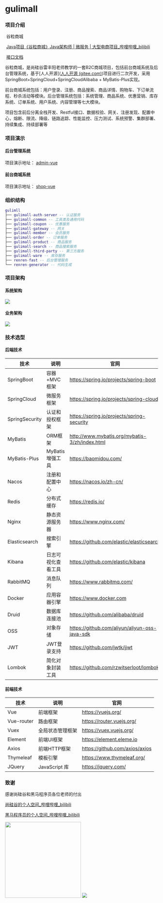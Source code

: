 # gulimall

### 项目介绍

​		谷粒商城 

​		[Java项目《谷粒商城》Java架构师 | 微服务 | 大型电商项目_哔哩哔哩_bilibili](https://www.bilibili.com/video/BV1np4y1C7Yf?from=search&seid=2752521881830072692&spm_id_from=333.337.0.0)

​		[接口文档]( https://easydoc.net/doc/75716633/ZUqEdvA4/hKJTcbfd)	

​		谷粒商城，是尚硅谷雷丰阳老师教学的一套B2C商城项目，包括前台商城系统及后台管理系统，基于[人人开源]([人人开源 (gitee.com)](https://gitee.com/renrenio))项目进行二次开发，采用SpringBoot+SpringCloud+SpringCloudAlibaba + MyBatis-Plus实现。

​		前台商城系统包括：用户登录、注册、商品搜索、商品详情、购物车、下订单流程、秒杀活动等模块。后台管理系统包括：系统管理、商品系统、优惠营销、库存系统、订单系统、用户系统、内容管理等七大模块。

​		项目包含前后分离全栈开发、Restful接口、数据校验、网关、注册发现、配置中心，熔断、限流、降级、链路追踪、性能监控、压力测试、系统预警、集群部署、持续集成、持续部署等



### 项目演示

#### 后台管理系统

项目演示地址： [admin-vue](http://codekenan.icu/gulimall-admin/)  

#### 前台商城系统

项目演示地址： [shop-vue](http://codekenan.icu/product)




### 组织结构

``` lua
gulimll
├── gulimall-auth-server -- 认证服务
├── gulimall-common -- 工具类及通用代码
├── gulimall-coupon -- 优惠服务
├── gulimall-gateway -- 网关
├── gulimall-member -- 会员服务
├── gulimall-order -- 订单服务
├── gulimall-product -- 商品服务
├── gulimall-search -- 商品搜索服务
├── gulimall-third-party -- 第三方服务
├── gulimall-ware -- 库存服务
├── renren-fast -- 后台管理服务
└── renren-generator -- 代码生成
```



### 项目架构

#### 系统架构

![](http://codekenan.icu/img/谷粒商城-微服务架构图.jpg)

#### 业务架构

![](http://codekenan.icu/img/业务架构.png)



### 技术选型

#### 后端技术

| 技术           | 说明               | 官网                                           |
| -------------- | ------------------ | ---------------------------------------------- |
| SpringBoot     | 容器+MVC框架       | https://spring.io/projects/spring-boot         |
| SpringCloud    | 微服务框架         | https://spring.io/projects/spring-cloud        |
| SpringSecurity | 认证和授权框架     | https://spring.io/projects/spring-security     |
| MyBatis        | ORM框架            | http://www.mybatis.org/mybatis-3/zh/index.html |
| MyBatis-Plus   | MyBatis 增强工具   | https://baomidou.com/                          |
| Nacos          | 注册和配置中心     | https://nacos.io/zh-cn/                        |
| Redis          | 分布式缓存         | https://redis.io/                              |
| Nginx          | 静态资源服务器     | https://www.nginx.com/                         |
| Elasticsearch  | 搜索引擎           | https://github.com/elastic/elasticsearch       |
| Kibana         | 日志可视化查看工具 | https://github.com/elastic/kibana              |
| RabbitMQ       | 消息队列           | https://www.rabbitmq.com/                      |
| Docker         | 应用容器引擎       | https://www.docker.com                         |
| Druid          | 数据库连接池       | https://github.com/alibaba/druid               |
| OSS            | 对象存储           | https://github.com/aliyun/aliyun-oss-java-sdk  |
| JWT            | JWT登录支持        | https://github.com/jwtk/jjwt                   |
| Lombok         | 简化对象封装工具   | https://github.com/rzwitserloot/lombok         |

#### 前端技术

| 技术       | 说明             | 官网                           |
| ---------- | ---------------- | ------------------------------ |
| Vue        | 前端框架         | https://vuejs.org/             |
| Vue-router | 路由框架         | https://router.vuejs.org/      |
| Vuex       | 全局状态管理框架 | https://vuex.vuejs.org/        |
| Element    | 前端UI框架       | https://element.eleme.io       |
| Axios      | 前端HTTP框架     | https://github.com/axios/axios |
| Thymeleaf  | 模板引擎         | https://www.thymeleaf.org/     |
| JQuery     | JavaScript 库    | https://jquery.com/            |



### 致谢

感谢尚硅谷和黑马程序员各位老师的付出

[尚硅谷的个人空间_哔哩哔哩_bilibili](https://space.bilibili.com/302417610?from=search&seid=12005800999082421100&spm_id_from=333.337.0.0)

[黑马程序员的个人空间_哔哩哔哩_bilibili](https://space.bilibili.com/37974444?from=search&seid=12005800999082421100&spm_id_from=333.337.0.0)

<img src="http://www.codekenan.icu/img/qq.jpg" width="250px"/>
<img src="http://www.codekenan.icu/img/wechat.png"/>
